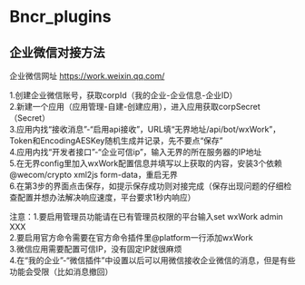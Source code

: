 # Bncr_plugins
## 企业微信对接方法
企业微信网址 https://work.weixin.qq.com/  
  
1.创建企业微信账号，获取corpId（我的企业-企业信息-企业ID）  
2.新建一个应用（应用管理-自建-创建应用），进入应用获取corpSecret（Secret）  
3.应用内找“接收消息”-“启用api接收”，URL填“无界地址/api/bot/wxWork”，Token和EncodingAESKey随机生成并记录，先不要点“保存”  
4.应用内找“开发者接口”-“企业可信ip”，输入无界的所在服务器的IP地址  
5.在无界config里加入wxWork配置信息并填写以上获取的内容，安装3个依赖@wecom/crypto xml2js form-data，重启无界  
6.在第3步的界面点击保存，如提示保存成功则对接完成（保存出现问题的仔细检查配置并想办法解决响应速度，平台要求1秒内响应）  
  
注意：1.要启用管理员功能请在已有管理员权限的平台输入set wxWork admin XXX  
     2.要启用官方命令需要在官方命令插件里@platform一行添加wxWork  
     3.微信应用需要配置可信IP，没有固定IP就很麻烦  
     4.在“我的企业”-“微信插件”中设置以后可以用微信接收企业微信的消息，但是有些功能会受限（比如消息撤回）
